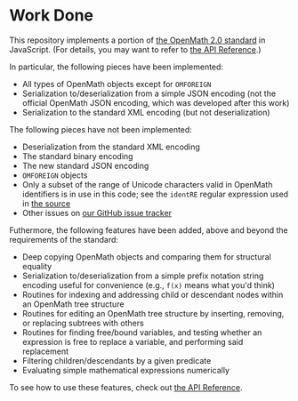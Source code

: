 
# Work Done

This repository implements a portion of [the OpenMath 2.0
standard](http://www.openmath.org/standard/om20-2004-06-30/) in JavaScript.
(For details, you may want to refer to [the API
Reference](api-reference.md).)

In particular, the following pieces have been implemented:

 * All types of OpenMath objects except for `OMFOREIGN`
 * Serialization to/deserialization from a simple JSON encoding (not the
   official OpenMath JSON encoding, which was developed after this work)
 * Serialization to the standard XML encoding (but not deserialization)

The following pieces have not been implemented:

 * Deserialization from the standard XML encoding
 * The standard binary encoding
 * The new standard JSON encoding
 * `OMFOREIGN` objects
 * Only a subset of the range of Unicode characters valid in OpenMath
   identifiers is in use in this code; see the `identRE` regular expression
   used in [the source](https://github.com/lurchmath/openmath-js/blob/master/openmath.js)
 * Other issues on [our GitHub issue tracker](https://github.com/lurchmath/openmath-js/issues)

Futhermore, the following features have been added, above and beyond the
requirements of the standard:

 * Deep copying OpenMath objects and comparing them for structural equality
 * Serialization to/deserialization from a simple prefix notation string
   encoding useful for convenience (e.g., `f(x)` means what you'd think)
 * Routines for indexing and addressing child or descendant nodes within an
   OpenMath tree structure
 * Routines for editing an OpenMath tree structure by inserting, removing,
   or replacing subtrees with others
 * Routines for finding free/bound variables, and testing whether an
   expression is free to replace a variable, and performing said replacement
 * Filtering children/descendants by a given predicate
 * Evaluating simple mathematical expressions numerically

To see how to use these features, check out [the API
Reference](api-reference.md).
